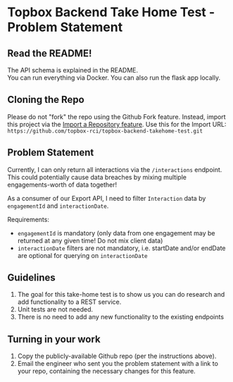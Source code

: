 # Topbox Backend Take Home Test - Problem Statement

## Read the README!

The API schema is explained in the README.  
You can run everything via Docker. You can also run the flask app locally.

## Cloning the Repo

Please do not "fork" the repo using the Github Fork feature. 
Instead, import this project via the [Import a Repository feature](https://github.com/new/import). 
Use this for the Import URL: `https://github.com/topbox-rci/topbox-backend-takehome-test.git`

## Problem Statement

Currently, I can only return all interactions via the `/interactions` endpoint. This could potentially cause data breaches by mixing multiple engagements-worth of data together!

As a consumer of our Export API, I need to filter `Interaction` data by `engagementId` and `interactionDate`.

Requirements:
- `engagementId` is mandatory (only data from one engagement may be returned at any given time! Do not mix client data)
- `interactionDate` filters are not mandatory, i.e. startDate and/or endDate are optional for querying on `interactionDate`

## Guidelines

1. The goal for this take-home test is to show us you can do research and add functionality to a REST service.  
1. Unit tests are not needed.  
1. There is no need to add any new functionality to the existing endpoints

## Turning in your work

1. Copy the publicly-available Github repo (per the instructions above).
2. Email the engineer who sent you the problem statement with a link to your repo, containing the necessary changes for this feature.